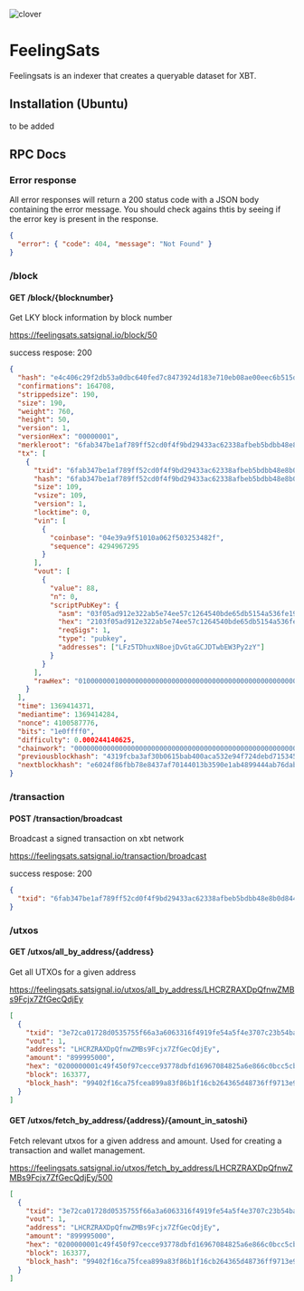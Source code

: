 ![clover](https://github.com/user-attachments/assets/3ca7d1a4-cb76-4bd1-8a91-61441ca338c3)

# FeelingSats

Feelingsats is an indexer that creates a queryable dataset for XBT.



## Installation (Ubuntu)

to be added

## RPC Docs

### Error response

All error responses will return a 200 status code with a JSON body containing the error message. You should
check agains thtis by seeing if the error key is present in the response.

```json
{
  "error": { "code": 404, "message": "Not Found" }
}
```

### /block

#### GET /block/{blocknumber}

Get LKY block information by block number

https://feelingsats.satsignal.io/block/50

success respose: 200

```json
{
  "hash": "e4c406c29f2db53a0dbc640fed7c8473924d183e710eb08ae00eec6b515d1fc9",
  "confirmations": 164708,
  "strippedsize": 190,
  "size": 190,
  "weight": 760,
  "height": 50,
  "version": 1,
  "versionHex": "00000001",
  "merkleroot": "6fab347be1af789ff52cd0f4f9bd29433ac62338afbeb5bdbb48e8b0d8440d4e",
  "tx": [
    {
      "txid": "6fab347be1af789ff52cd0f4f9bd29433ac62338afbeb5bdbb48e8b0d8440d4e",
      "hash": "6fab347be1af789ff52cd0f4f9bd29433ac62338afbeb5bdbb48e8b0d8440d4e",
      "size": 109,
      "vsize": 109,
      "version": 1,
      "locktime": 0,
      "vin": [
        {
          "coinbase": "04e39a9f51010a062f503253482f",
          "sequence": 4294967295
        }
      ],
      "vout": [
        {
          "value": 88,
          "n": 0,
          "scriptPubKey": {
            "asm": "03f05ad912e322ab5e74ee57c1264540bde65db5154a536fe19999d31a65aaedb2 OP_CHECKSIG",
            "hex": "2103f05ad912e322ab5e74ee57c1264540bde65db5154a536fe19999d31a65aaedb2ac",
            "reqSigs": 1,
            "type": "pubkey",
            "addresses": ["LFz5TDhuxN8oejDvGtaGCJDTwbEW3Py2zY"]
          }
        }
      ],
      "rawHex": "01000000010000000000000000000000000000000000000000000000000000000000000000ffffffff0e04e39a9f51010a062f503253482fffffffff010058850c02000000232103f05ad912e322ab5e74ee57c1264540bde65db5154a536fe19999d31a65aaedb2ac00000000"
    }
  ],
  "time": 1369414371,
  "mediantime": 1369414284,
  "nonce": 4100587776,
  "bits": "1e0ffff0",
  "difficulty": 0.000244140625,
  "chainwork": "0000000000000000000000000000000000000000000000000000000003300330",
  "previousblockhash": "4319fcba3af30b0615bab400aca532e94f724debd7153451addad7b75045d4f6",
  "nextblockhash": "e6024f86fbb78e8437af70144013b3590e1ab4899444ab76dab8bc7f0c5e943a"
}
```

### /transaction

#### POST /transaction/broadcast

Broadcast a signed transaction on xbt network

https://feelingsats.satsignal.io/transaction/broadcast

success respose: 200

```json
{
  "txid": "6fab347be1af789ff52cd0f4f9bd29433ac62338afbeb5bdbb48e8b0d8440d4e"
}
```

### /utxos

#### GET /utxos/all_by_address/{address}

Get all UTXOs for a given address

https://feelingsats.satsignal.io/utxos/all_by_address/LHCRZRAXDpQfnwZMBs9Fcjx7ZfGecQdjEy

```json
[
  {
    "txid": "3e72ca01728d0535755f66a3a6063316f4919fe54a5f4e3707c23b54ba18e5c7",
    "vout": 1,
    "address": "LHCRZRAXDpQfnwZMBs9Fcjx7ZfGecQdjEy",
    "amount": "899995000",
    "hex": "0200000001c49f450f97cecce93778dbfd16967084825a6e866c0bcc5cb49270cf7eb50d9d010000006b483045022100905c3dbde5ac8b78fb943a1496ef6d5884ef382dfa5f3341107b72f07f833c2902207142ba2c435723db7e65c658dee5e529426697a15b1e0cc67208c59f275c690b0121022e15e6c680395fac7d8f0b4936cc57ed00e859aa835dbb1b62c59b9d7fc3d16bffffffff0200e1f505000000001976a91440c16e5067810f625bfa80be1181422acfe476a388ac78d5a435000000001976a914e9c5b3dcb4db556e185a89825e9190bec6ecf63388ac00000000",
    "block": 163377,
    "block_hash": "99402f16ca75fcea899a83f86b1f16cb264365d48736ff9713e934a247441f2b"
  }
]
```

#### GET /utxos/fetch_by_address/{address}/{amount_in_satoshi}

Fetch relevant utxos for a given address and amount. Used for creating a transaction and wallet management.

https://feelingsats.satsignal.io/utxos/fetch_by_address/LHCRZRAXDpQfnwZMBs9Fcjx7ZfGecQdjEy/500

```json
[
  {
    "txid": "3e72ca01728d0535755f66a3a6063316f4919fe54a5f4e3707c23b54ba18e5c7",
    "vout": 1,
    "address": "LHCRZRAXDpQfnwZMBs9Fcjx7ZfGecQdjEy",
    "amount": "899995000",
    "hex": "0200000001c49f450f97cecce93778dbfd16967084825a6e866c0bcc5cb49270cf7eb50d9d010000006b483045022100905c3dbde5ac8b78fb943a1496ef6d5884ef382dfa5f3341107b72f07f833c2902207142ba2c435723db7e65c658dee5e529426697a15b1e0cc67208c59f275c690b0121022e15e6c680395fac7d8f0b4936cc57ed00e859aa835dbb1b62c59b9d7fc3d16bffffffff0200e1f505000000001976a91440c16e5067810f625bfa80be1181422acfe476a388ac78d5a435000000001976a914e9c5b3dcb4db556e185a89825e9190bec6ecf63388ac00000000",
    "block": 163377,
    "block_hash": "99402f16ca75fcea899a83f86b1f16cb264365d48736ff9713e934a247441f2b"
  }
]
```
